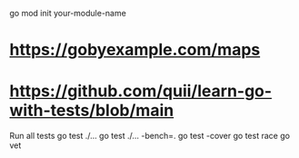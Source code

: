 go mod init your-module-name
# https://gobyexample.com/maps
# https://github.com/quii/learn-go-with-tests/blob/main

Run all tests
go test ./...
go test ./... -bench=. 
go test -cover
go test race
go vet 